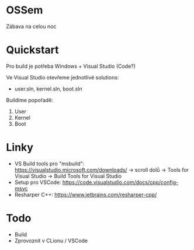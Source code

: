 # OSSem
Zábava na celou noc

# Quickstart
Pro build je potřeba Windows + Visual Studio (Code?)

Ve Visual Studio otevřeme jednotlivé solutions:
 - user.sln, kernel.sln, boot.sln

Buildíme popořadě:

 1. User
 2. Kernel
 3. Boot

# Linky
- VS Build tools pro "msbuild": https://visualstudio.microsoft.com/downloads/ -> scroll dolů -> Tools for Visual Studio -> Build Tools for Visual Studio
- Setup pro VSCode: https://code.visualstudio.com/docs/cpp/config-msvc
- Resharper C++: https://www.jetbrains.com/resharper-cpp/

# Todo
- Build
- Zprovoznit v CLionu / VSCode
